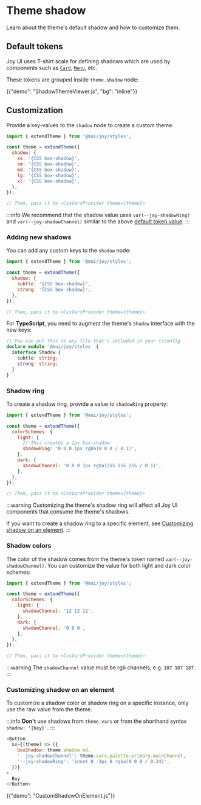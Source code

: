 # Theme shadow

<p class="description">Learn about the theme's default shadow and how to customize them.</p>

## Default tokens

Joy UI uses T-shirt scale for defining shadows which are used by components such as [`Card`](/joy-ui/react-card/), [`Menu`](/joy-ui/react-menu/), etc.

These tokens are grouped inside `theme.shadow` node:

{{"demo": "ShadowThemeViewer.js", "bg": "inline"}}

## Customization

Provide a key-values to the `shadow` node to create a custom theme:

```js
import { extendTheme } from '@mui/joy/styles';

const theme = extendTheme({
  shadow: {
    xs: '{CSS box-shadow}',
    sm: '{CSS box-shadow}',
    md: '{CSS box-shadow}',
    lg: '{CSS box-shadow}',
    xl: '{CSS box-shadow}',
  },
});

// Then, pass it to <CssVarsProvider theme={theme}>
```

:::info
We recommend that the shadow value uses `var(--joy-shadowRing)` and `var(--joy-shadowChannel)` similar to the above [default token value](#default-tokens).
:::

### Adding new shadows

You can add any custom keys to the `shadow` node:

```js
import { extendTheme } from '@mui/joy/styles';

const theme = extendTheme({
  shadow: {
    subtle: '{CSS box-shadow}',
    strong: '{CSS box-shadow}',
  },
});

// Then, pass it to <CssVarsProvider theme={theme}>
```

For **TypeScript**, you need to augment the theme's `Shadow` interface with the new keys:

```ts
// You can put this to any file that's included in your tsconfig
declare module '@mui/joy/styles' {
  interface Shadow {
    subtle: string;
    strong: string;
  }
}
```

### Shadow ring

To create a shadow ring, provide a value to `shadowRing` property:

```js
import { extendTheme } from '@mui/joy/styles';

const theme = extendTheme({
  colorSchemes: {
    light: {
      // This creates a 1px box-shadow.
      shadowRing: '0 0 0 1px rgba(0 0 0 / 0.1)',
    },
    dark: {
      shadowChannel: '0 0 0 1px rgba(255 255 255 / 0.1)',
    },
  },
});

// Then, pass it to <CssVarsProvider theme={theme}>
```

:::warning
Customizing the theme's shadow ring will affect all Joy UI components that consume the theme's shadows.

If you want to create a shadow ring to a specific element, see [Customizing shadow on an element](#customizing-shadow-on-an-element).
:::

### Shadow colors

The color of the shadow comes from the theme's token named `var(--joy-shadowChannel)`. You can customize the value for both light and dark color schemes:

```js
import { extendTheme } from '@mui/joy/styles';

const theme = extendTheme({
  colorSchemes: {
    light: {
      shadowChannel: '12 12 12',
    },
    dark: {
      shadowChannel: '0 0 0',
    },
  },
});

// Then, pass it to <CssVarsProvider theme={theme}>
```

:::warning
The `shadowChannel` value must be rgb channels, e.g. `187 187 187`.
:::

### Customizing shadow on an element

To customize a shadow color or shadow ring on a specific instance, only use the raw value from the theme.

:::info
**Don't** use shadows from `theme.vars` or from the shorthand syntax `shadow: '{key}'`.
:::

```js
<Button
  sx={(theme) => ({
    boxShadow: theme.shadow.md,
    '--joy-shadowChannel': theme.vars.palette.primary.mainChannel,
    '--joy-shadowRing': 'inset 0 -3px 0 rgba(0 0 0 / 0.24)',
  })}
>
  Buy
</Button>
```

{{"demo": "CustomShadowOnElement.js"}}
